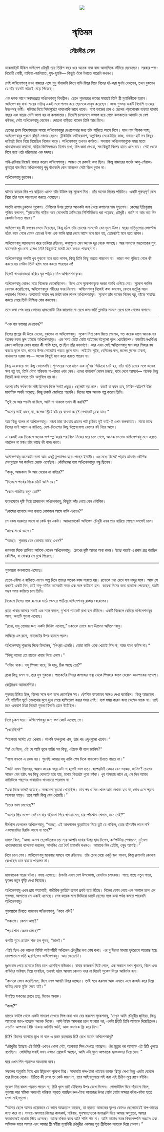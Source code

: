 <div align=center> <img src="../../metadata/images/rabibasariya/স্মৃতিভ্রম-সৌরদীপ্ত-সেন.jpg" align="center"></div><br><h1 align=center>স্মৃতিভ্রম</h1>
<h2 align=center>সৌরদীপ্ত সেন</h2><br>ডাকসাইটে উকিল অখিলেশ চৌধুরী প্রায় তিরিশ বছর ধরে অনেক বাঘা বাঘা আসামিকে কাঁদিয়ে ছেড়েছেন। সরকার পক্ষ-বিরোধী গোষ্ঠী, মাফিয়া-জালিয়াত, ঘুষ-হুমকি— কিছুই ওঁকে টলাতে পারেনি কখনও।

সেই অখিলেশবাবু যখন বাজারে এসে শুধু বাঁধাকপি কিনে বাড়ি ফিরে গিয়ে বিলের হাঁ-করা মুখটা দেখলেন, তখন বুঝলেন যে তাঁর বয়সটা সত্যিই বেড়ে গিয়েছে।

এক দশক আগে অবসরপ্রাপ্ত অখিলেশবাবু বিপত্নীক। ছেলে শুভময়ের জন্মের সময়েই তিনি স্ত্রী মৃণালিনীকে হারান। অখিলেশবাবু বাবা-মায়ের দায়িত্ব একই সঙ্গে পালন করে ছেলেকে মানুষ করেছেন। আজ শুভময় একটি বিদেশি ব্যাঙ্কের উচ্চপদস্থ কর্মী। পরিবার নিয়ে সিঙ্গাপুরেই পাকাপাকি ভাবে থাকে। নানা কাজের চাপ ও ছেলের পড়াশোনার ব্যস্ততা থাকায় বছরে এক বারের বেশি আসা হয় না কলকাতায়। বিদেশি চালচলনে অভ্যস্ত হয়ে গেলে কলকাতায় আসাটা যে বেশ কষ্টকর, সেটা অখিলেশবাবু বোঝেন। দোতলা বাড়িতে থাকেন তিনি আর বিলে।

ছেলের প্রথম  বিদেশযাত্রার সময়ে অখিলেশবাবুর দেখাশোনার জন্য তাঁর বাড়িতে আসে বিলে। ভাল নাম বিবেক সাহা, অখিলেশবাবুর পুরনো রাঁধুনি মন্মথর ছেলে। টুকিটাকি ফাইফরমাশ, অল্পবিস্তর সেক্রেটারির কাজ, বাজার-হাট সব কিছুর দায়িত্বই বিলে নিয়ে নিয়েছিল নিজের ঘাড়ে। অখিলেশবাবু তখনও কর্মরত। সদাব্যস্ত অখিলেশবাবুকে সময় মতো খাওয়াদাওয়া করানো, বাড়ির জিনিসপত্রের হিসাব রাখা, বিল জমা দেওয়া, সব কিছুই বিলের হাতে এসে যায়। সেই থেকে বিলে হয়ে ওঠে পরিবারের এক সদস্য।

শনি-রবিবার নিজেই বাজার করেন অখিলেশবাবু। আজও সে রকমই কথা ছিল। কিন্তু বাজারের ফর্দের আলু-পেঁয়াজ-কুমড়ো বাদ দিয়ে অখিলেশবাবু শুধু বাঁধাকপি কেন আনলেন সেটা বিলে বুঝল না।

অখিলেশবাবু বুঝলেন।




*****

ঘটনার কয়েক দিন পর বাড়িতে এলেন তাঁর উকিল বন্ধু সুকেশ মিশ্র। তাঁর অনেক দিনের পরিচিত। একটি গুরুত্বপূর্ণ কেস নিয়ে তাঁর সঙ্গে আলোচনা করতে এসেছেন।

সাতটা নাগাদ ঢুকলেন সুকেশ। টেবিলের উপর গ্লাসের অনেকটা জল খেয়ে কপালের ঘাম মুছলেন। কেসের ইতিবৃত্তান্ত শুনিয়ে বললেন, “ক্লায়েন্টের গাড়ির নম্বর বেলেঘাটা ক্রসিংয়ের সিসিটিভিতে ধরা পড়েছে, চৌধুরী। জানি না আর কত দিন কেসটা টানতে পারব।”

অখিলেশবাবু কী বলবেন ভেবে নিয়েছেন, কিন্তু হঠাৎ তাঁর চোখের সামনেটা যেন দুলে উঠল। ঘরের বাতিগুলোর ভোল্টেজ হঠাৎ কমে গেলে যেমন চোখের উপর এক ফালি ছায়া নেমে আসে বলে মনে হয়, তেমনটাই মনে হতে লাগল।  

অখিলেশবাবু ফ্যালফ্যাল করে তাকিয়ে রইলেন, কথাগুলো যেন অনেক দূর থেকে আসছে। আর সামনের ভদ্রলোকের মুখ, বাচনভঙ্গি খুব চেনা হলেও তিনি কিছুতেই নামটা মনে করতে পারছেন না।

অখিলেশবাবুর গলাটা খুব শুকনো মনে হতে লাগল, কিন্তু তিনি কিছু করতে পারলেন না। কারণ গলা শুকিয়ে গেলে কী করতে হয় সেটাও তিনি হঠাৎ মনে করতে পারছেন না!

বিলেই খাওয়াদাওয়া করিয়ে ঘুম পাড়িয়ে দিল অখিলেশবাবুকে।

অখিলেশবাবু কোনও মতে বিলেকে ডেকেছিলেন। বিলে এসে সুকেশবাবুকে দরজা অবধি এগিয়ে দেয়। সুকেশ পরদিন ফোনও করেছিলেন, অখিলেশবাবুর শরীরের খবর নিলেন। অখিলেশবাবু নিজেই কথা বললেন, ফোনে যতটুকু সম্ভব পরামর্শও দিলেন। কথাবার্তা সারার পর মনটা ভাল লাগল অখিলেশবাবুর। সুকেশ তাঁর অনেক দিনের বন্ধু, তাঁকে সাহায্য করতে পেরে তিনি নিশ্চিন্ত বোধ করলেন।

তবে কথা শেষ করে ফোনের হ্যান্ডসেটটা ঠিক জায়গায় না রেখে জল-ভর্তি গ্লাসটার সামনে রেখে চলে গেলেন বাগানে। 




*****

“এক বার ডাক্তার দেখাবেন?”

বিলের প্রশ্নের কী উত্তর দেবেন, বুঝলেন না অখিলেশবাবু। সুকেশ মিশ্র কেস জিতে গেলেও, গত কয়েক মাসে অনেক বার অনেক রকম ভুল হয়েছে অখিলেশবাবুর। এক সময় মোটা মোটা আইনের বইগুলো গুলে খেয়েছিলেন। ভারতীয় দণ্ডবিধির কোন আইনের কোন ধারায় কী শাস্তি হবে, তা ছিল তাঁর নখদর্পণে। আর এখন সেই অখিলেশবাবু স্নান করে গিজ়ার বন্ধ করতে ভুলে যান, জামার উপর সোয়েটার পরতে ভুলে যান। লাইটের সুইচ, বেসিনের কল, জলের গ্লাসের ঢাকনা, বাথরুমের দরজা বন্ধ— অনেক কিছুই মনে করে করতে পারেন না।

কিন্তু একেবারে সব কিছু ভোলেননি। শুভময়ের সঙ্গে মাসে এক-দু’বার ভিডিয়ো চ্যাট হয়, তাঁর নাতি রনোর সঙ্গে অনেক ক্ষণ গল্প হয়, তিনি বৌমা স্বস্তিকার মা-বাবার খবর নেন। ওদের কাজকর্ম কেমন চলছে, কবে দেশে আসবে— অনেক কিছু নিয়েই কথা বলতে তাঁর অসুবিধে হয় না।

অবশ্য তাঁর সর্বক্ষণের সঙ্গী হিসেবে বিলে সদাই প্রস্তুত। ছেলেটা বড় ভাল। কতই বা বয়স হবে, তিরিশ-বত্রিশ? উচ্চ মাধ্যমিক অবধি পড়েছে, কিন্তু চাকরি জোটাতে পারেনি। বিলের সঙ্গে অনেক গল্প করেন তিনি।

“তুই যে আর পড়লি না বিলে, আমি না থাকলে তখন কী করবি?”

“আমার ভাই আছে না, কলেজ স্ট্রিটে বইয়ের ব্যবসা করে? সেখানেই ঢুকে যাব।”

আর কিছু বলেন না অখিলেশবাবু। মন্মথ মারা যাওয়ায় গ্রামের পাট চুকিয়ে দুই ভাই-ই এখন কলকাতায়। মাঝে মাঝে বিলের ভাই আসে এ বাড়িতে, দেশ-বিদেশের কিছু উল্লেখযোগ্য কেসের বই নিয়ে আসে।

এ রকমই এক বিকেলে অনেক ক্ষণ গল্প করার পর বিলে নিজের ঘরে চলে গেলে, অনেক ভেবেও অখিলেশবাবু মনে করতে পারলেন না মন্মথ তাঁর কাছে কী কাজ করত।




*****

অখিলেশবাবু অনেকটা রোগা আর একটু চুপচাপও হয়ে গেছেন ইদানীং। এর মধ্যে বিলেই পাড়ার ডাক্তার কৌশিক সেনগুপ্তকে সব জানিয়ে ডেকে এনেছিল। কৌশিকের বাবা অখিলেশবাবুর বন্ধু ছিলেন।

“কাকু, আজকাল কি আর বেরোন না বাইরে?”

“বিকেলে পার্কের দিকে হেঁটে আসি যে।”

“কোন পার্কটায় বলুন তো?”

ফ্যালফেলে দৃষ্টি নিয়ে তাকালেন অখিলেশবাবু, কিছুটা আঁচ পেয়ে গেল কৌশিক।

“কেসের ব্যাপারে কথা বলতে লোকজন আসে নাকি এখনও?”

সে রকম দরকারে আসে না কেউ খুব একটা। অ্যাডভোকেট অখিলেশ চৌধুরী এখন প্রায় হারিয়ে গেছেন বললেই চলে।

“মাঝে মাঝে আসে।”

“আচ্ছা। শুভময় যেন কোথায় আছে এখন?”

জানলার দিকে তাকিয়ে আটকে গেলেন অখিলেশবাবু। চোখের দৃষ্টি আবার অন্য রকম। ইচ্ছে করেই এ রকম প্রশ্ন করছিল কৌশিক, যা বোঝার সে বুঝে গিয়েছে।

*****

শুভময়রা কলকাতায় এসেছে।

ছেলে-বৌমা এ বাড়িতে এলেও অল্প দিনে তাদের অনেক কাজ সারতে হয়। রনোকে ওরা রেখে যায় দাদুর সঙ্গে। আজ সে রকমই একটা দিন, তাই দাদু-নাতির অনেকটা সময় এক সঙ্গে কাটানো হল। কয়েক দিনের জন্য রনোকে পেয়েছেন, যতটা সম্ভব সময় কাটাতে চান তিনি।

বিকেলে বিলের সঙ্গে রনোকে মাঠে খেলতে পাঠিয়ে অখিলেশবাবু রাস্তায় বেরোলেন।




রাতে খাবার আসরে সবাই এক সঙ্গে বসলে, দু’খানা প্যাকেট রাখা হল টেবিলে। একটি বিকেলে বেরিয়ে অখিলেশবাবুর আনা, অন্যটি শুভরা এনেছে।

“রনো, দাদু তোমার জন্য একটা জিনিস এনেছে,” চকচকে চোখে বলে উঠলেন অখিলেশবাবু।

লাফিয়ে এল রনো, প্যাকেটের উপর হামলে পড়ল।

অখিলেশবাবু শুভদের দিকে ফিরলেন, “পিৎজ়া এনেছি। তোরা নাকি ওকে খেতেই দিস না, আজ বারণ করিস না।”

“কিন্তু আমরা তো রাতের খাবার নিয়ে এলাম।”

“ওটাও থাক। দাদু পিৎজ়া খাবে, কি দাদু, ঠিক আছে তো?”

রনো কিছু বলল না, তার মুখ শুকনো। প্যাকেটের ভিতর কাগজের বাক্স থেকে পিৎজ়ার বদলে বেরোল কড়াপাকের সন্দেশ।




রেট্রোগ্রেড অ্যামনেশিয়া।

শুভময় চিন্তিত ছিল, বিলের সঙ্গে কথা বলে জেনেছিল সব। কৌশিক ডাক্তারের সঙ্গেও দেখা করেছিল। কিন্তু আজকের এই গতিশীল ছুটে বেড়ানোর যুগে দুঃখ পেয়ে হাপিত্যেশ করার সময় নেই। ব্যস্ত সময় কারও জন্য থেমেও থাকে না। তাই মনে একরাশ চিন্তা নিয়েই শুভরা ফিরতি প্লেনে উঠেছিল।




*****

বিলে ঢুকল ঘরে। অখিলেশবাবুর জন্য ফল কেটে এনেছে সে।

“খেয়েছিস?”

“আপনার সঙ্গেই তো খেলাম। আপনি ফলগুলো খান, তার পর ওষুধগুলো খাবেন।”

“হ্যাঁ রে বিলে, এই যে আমি ভুলে যাচ্ছি সব কিছু, এটাকে কী বলে জানিস?”

“বয়স বাড়লে এ রকম হয়। শুনেছি আমার দাদু নাকি শেষ দিকে বাবাকেও চিনতে পারত না।”

“আমি এখন তিয়াত্তর, আরও কয়েক বছর এটা না হলেই ভাল হত। ব্যাপারটাই কেমন যেন ভয়ঙ্কর, জানিস? চোখের সামনে যেন হঠাৎ সব কিছু ঘোলাটে হয়ে যায়, মাথার ভিতরটা পুরো ফাঁকা। খুব অসহায় লাগে রে, সে দিন আমার নাতিটাকে পছন্দের খাবারটাও খাওয়াতে পারলাম না।”

“এক দিকে ভালই হয়েছে। সন্ধেবেলা ফুচকা খেয়েছিল। তার পর ও সব খেলে আর দেখতে হত না, দোষ এসে পড়ত আপনার ঘাড়ে। তবে আমি কিন্তু বেশ খেয়েছি।”

“তোর ভাল লেগেছে?”

“আমার প্রিয় সন্দেশ যে! সে বার বইমেলা গিয়ে খাওয়ালেন, চার-পাঁচখানা খেলাম, মনে নেই?”

দীর্ঘশ্বাস ফেললেন অখিলেশবাবু, “আচ্ছা, এই আধপাগল বুড়োটাকে নিয়ে তুই যে থাকিস, তোর হাঁসফাঁস লাগে না? একঘেয়েমির বিরক্তি আসে না মনে?”

হাসল বিলে, “আধা-অনাথ ছেলেটাকেও তো স্যর আপনি মাথার উপর ছাদ দিলেন, কম্পিউটার শেখালেন, দু’বেলা খাবারদাবারের বন্দোবস্ত করলেন, আপনিও তো ধৈর্য হারাননি কখনও। আমাকে দিন প্লেটটা, ওষুধ আনছি।”

বিলে চলে গেল। অখিলেশবাবু জানলার সামনে বসে রইলেন। তাঁর চোখ বেয়ে একটু জল গড়াল, কিন্তু রুমালটা কোথায় রেখেছেন মনে করতে পারলেন না।




*****

মাসখানেক পরের ঘটনা। বসন্ত এসেছে। ঠান্ডাটা এখন বেশ উপভোগ্য, রোদটাও চমৎকার। গাছে গাছে নতুন পাতা, ফুলের নতুন কুঁড়ি দেখা দিয়েছে।

অখিলেশবাবু এখন প্রায় শয্যাশায়ী, শারীরিক ক্লান্তিটা ক্রমশ প্রকট হয়ে উঠছে। বিলের ফোন পেয়ে এক সকালে চলে এল শুভময়, আপাতত সে একাই এসেছে। শেষ কয়েক মাস ভিডিয়ো চ্যাটে ছেলের সঙ্গে কথা পর্যন্ত বলতে পারেননি অখিলেশবাবু।

শুভময়কে চিনতে পারলেন অখিলেশবাবু, “কবে এলি?”

“সকালে। কেমন আছ?”

“পড়াশোনা কেমন চলছে?”

কথাটা শুনে চোয়াল শক্ত হল শুভর, “ভালই।”

এটাই ছিল এক কালের বিশিষ্ট আইনজীবী অখিলেশ চৌধুরীর বলা শেষ কথা। এর দু’দিনের মাথায় হৃদরোগে আক্রান্ত হয়ে হাসপাতালে ভর্তি হয়েছিলেন অখিলেশবাবু। আর ফেরেননি।

দুঃসংবাদ পেয়ে রনোকে নিয়ে চলে এসেছিল স্বস্তিকাও। বাবার কাজকর্ম মিটে গেলে, এক সকালে যখন শুভময়, বিলে এবং বাড়িটার ভবিষ্যৎ নিয়ে ভাবছিল, তখনই হঠাৎ আগাম কোনও খবর না দিয়েই সুকেশ মিশ্রর আবির্ভাব হল।

“কালকে ফোন করেছিলাম, বিলে বলল আপনি ফিরে যাচ্ছেন। তাই মনে করলাম আজ এখানে এসে কাজটা করে দিয়ে দায়িত্ব থেকে মুক্তি পেয়ে যাই।”

উপস্থিত সকলের চোখে প্রশ্ন, বিলেও অবাক।

“কাজ?”

হাতের ফাইল থেকে একটা সাধারণ দেখতে সিল-করা খাম বের করলেন সুকেশবাবু, “দেখুন আমি চৌধুরীর জুনিয়র, কিন্তু আমাদের জান-পহেচান অনেক দিনের। লাস্ট টাইম আপনারা চলে যাওয়ার পর, একটা চিট্‌ঠি তিনি আমাকে দিয়েছিলেন। এতদিন আপনারা বিজ়ি থাকায় আসিনি আমি, আজ আমাকে ফ্রি করে দিন।”

চিঠি? কিসের ব্যাপারে মুখে না বলে এ রকম রহস্যময় চিঠি রেখে যাবেন অখিলেশবাবু?

“চৌধুরীর ইচ্ছেয় এই চিট্‌ঠি এখনও খোলা নেই, আপনারা সিল দেখতে পাচ্ছেন। ওঁর মৃত্যুর পর আমাকে এই চিঠি খুলতে বলেছিল। ফেমিলির সবাই যখন এখানে প্রেজ়েন্ট আছেন, আমি এটা খুলে আপনাকে হ্যান্ডওভার দিয়ে দেব।”

ঘরে এখন পিন পড়লেও আওয়াজ হবে।

সকলের অনুমতি নিয়ে খাম ছিঁড়লেন সুকেশ মিশ্র। সাদামাটা রুল-টানা প্যাডের কাগজ ছিঁড়ে লেখা কিছু একটা বেরোল তার ভিতর থেকে। চিঠিতে কী লেখা তা কেউ জানে না, তবে আইনানুসারে সই করা এই চিঠিও মূল্য রাখে বইকি।

সুকেশ মিশ্র বাংলা পড়তে পারেন না, চিঠি খুলে তাই টেবিলের উপর রেখে দিলেন। গোলটেবিল ঘিরে দাঁড়ানো বিলে, শুভময় আর স্বস্তিকা সকলেই পরিষ্কার পড়তে পারছিল রুল-টানা কাগজের উপর গোটা গোটা অক্ষরে কাঁপা-কাঁপা হাতে লেখা লাইনগুলো।

“আমার ছেলে আমার প্রয়োজনে যে ভাবে আত্মত্যাগ করেছে, তা হয়তো আজকের যুগের কোনও ছেলেমেয়েই বাপ-মায়ের জন্য করে না। সময়ে-অসময়ে নিজের কাজকর্ম, পরিবার, সুখস্বাচ্ছন্দ্যকে জলাঞ্জলি দিয়ে আমার অসুস্থতা, আমার দরকারকেই প্রাধান্য দিয়ে এসেছে। তাকে বঞ্চিত করে আমি শান্তি পাব না। আমি আমার সমস্ত বিষয়সম্পত্তি সজ্ঞানে এবং অবিভক্ত ভাবে আমার এবং আমার স্ত্রী স্বর্গীয়া মৃণালিনী চৌধুরীর একমাত্র পুত্র শ্রীবিবেক সাহাকে দিয়ে গেলাম।”